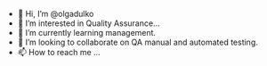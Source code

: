 - 👋 Hi, I’m @olgadulko
- 👀 I’m interested in Quality Assurance...
- 🌱 I’m currently learning management.
- 💞️ I’m looking to collaborate on QA manual and automated testing.
- 📫 How to reach me ...

<!---
olgadulko/olgadulko is a ✨ special ✨ repository because its `README.md` (this file) appears on your GitHub profile.
You can click the Preview link to take a look at your changes.
--->
